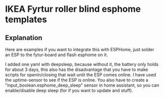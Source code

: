 # IKEA Fyrtur roller blind esphome templates

## Explanation

Here are examples if you want to integrate this with ESPHome, just solder an ESP to the fytur-board and flash esphome on it.

I added one yaml with deepsleep, because without it, the battery only holds for about 3 days, this also has the disadvantage that you have to make scripts for openin/closing that wait until the ESP comes online.
I have used the uptime-sensor to see if the ESP is online. You also have to create a "input_boolean.esphome_deep_sleep" sensor in home assistant, so you can enable/disable deep sleep (for if you want to update and stuff).